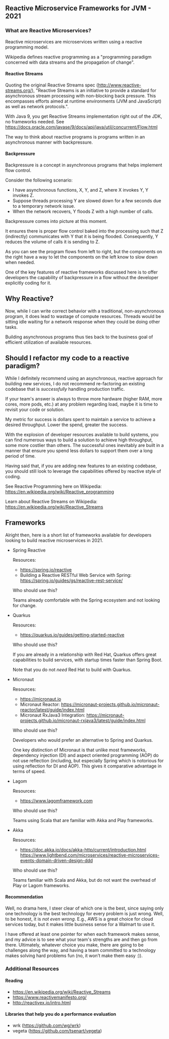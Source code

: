 ## Reactive Microservice Frameworks for JVM - 2021

### What are Reactive Microservices?

Reactive microservices are microservices written using a reactive programming model.

Wikipedia defines reactive programming as a "programming paradigm concerned with data streams and the propagation of change". 

#### Reactive Streams
Quoting the original Reactive Streams spec (http://www.reactive-streams.org/), "Reactive Streams is an initiative to provide a standard for asynchronous stream processing with non-blocking back pressure. This encompasses efforts aimed at runtime environments (JVM and JavaScript) as well as network protocols.".

With Java 9, you get Reactive Streams implementation right out of the JDK, no frameworks needed. See https://docs.oracle.com/javase/9/docs/api/java/util/concurrent/Flow.html

The way to think about reactive programs is programs written in an asynchronous
manner with backpressure.

#### Backpressure
Backpressure is a concept in asynchronous programs that helps implement flow control.

Consider the following scenario:
- I have asynchronous functions, X, Y, and Z, where X invokes Y, Y invokes Z.
- Suppose threads processing Y are slowed down for a few seconds due to a temporary network issue.
- When the network recovers, Y floods Z with a high number of calls.

Backpressure comes into picture at this moment. 

It ensures there is proper flow control baked into the processing such that Z (indirectly) communicates with Y that it is being flooded. Consequently, Y reduces the volume of calls it is sending to Z.

As you can see the program flows from left to right, but the components on the right have a way to let the components on the left know to slow down when needed.

One of the key features of reactive frameworks discussed here is to offer developers the capability of backpressure in a flow without
the developer explicitly coding for it.

## Why Reactive?

Now, while I can write correct behavior with a traditional, non-asynchronous program, it does lead to wastage of compute resources. Threads would be sitting idle waiting for a network response when they could be doing other tasks.

Building asynchronous programs thus ties back to the business goal of efficient utilization of available resources.

## Should I refactor my code to a reactive paradigm?

While I definitely recommend using an asynchronous, reactive approach for building new services, I do not recommend re-factoring an existing codebase that is *successfully* handling
production traffic. 

If your team's answer is always to throw more hardware (higher RAM, more cores, more pods, etc.) at any problem regarding load, maybe it is 
time to revisit your code or solution.

My metric for success is dollars spent to maintain a service to achieve a desired throughput. Lower the spend, greater the success.

With the explosion of developer resources available to build systems, you can find numerous ways to build a solution to achieve high throughput, some more costlier than others. The successful ones inevitably are built in a manner that ensure you spend less dollars to support them over a long period of time.

Having said that, if you are adding new features to an existing codebase, you should still look to leverage the capabilities offered by reactive style of coding.

See Reactive Programming here on Wikipedia: https://en.wikipedia.org/wiki/Reactive_programming

Learn about Reactive Streams on Wikipedia: https://en.wikipedia.org/wiki/Reactive_Streams

## Frameworks
Alright then, here is a short list of frameworks available for developers looking to build reactive microservices in 2021.

- Spring Reactive

    Resources:
     - https://spring.io/reactive
     - Building a Reactive RESTful Web Service with Spring: https://spring.io/guides/gs/reactive-rest-service/
    
    Who should use this?
    
    Teams already comfortable with the Spring ecosystem and not looking for change.

- Quarkus
    
    Resources:
    - https://quarkus.io/guides/getting-started-reactive
    
    Who should use this? 
    
    If you are already in a relationship with Red Hat, Quarkus offers great capabilities to build services, with startup times faster than Spring Boot.

    Note that you do not *need* Red Hat to build with Quarkus.

- Micronaut

    Resources:
     - https://micronaut.io
     - Micronaut Reactor: https://micronaut-projects.github.io/micronaut-reactor/latest/guide/index.html
     - Micronaut RxJava3 Integration: https://micronaut-projects.github.io/micronaut-rxjava3/latest/guide/index.html

    Who should use this?
    
    Developers who would prefer an alternative to Spring and Quarkus.
    
    One key distinction of Micronaut is that
unlike most frameworks, dependency injection (DI) and aspect oriented programming (AOP) do 
not use reflection (including, but especially Spring which is notorious for using reflection for DI and AOP).
This gives it comparative advantage in terms of speed. 

- Lagom 

    Resources:
     - https://www.lagomframework.com
    
    Who should use this?
    
    Teams using Scala that are familiar with Akka and Play frameworks.

- Akka

    Resources:
     - https://doc.akka.io/docs/akka-http/current/introduction.html
https://www.lightbend.com/microservices/reactive-microservices-events-domain-driven-design-ddd

  Who should use this?
    
  Teams familiar with Scala and Akka, but do not want the overhead of Play or Lagom frameworks. 

#### Recommendation
Well, no drama here, I steer clear of which one is the best, since saying only one technology is the best technology for every problem is 
just wrong. Well, to be honest, it is *not even wrong*. E.g., AWS is a great choice for cloud
services today, but it makes little business sense for a Walmart to use it.

I have offered at least one pointer for when each framework makes sense, and my advice is to see what your team's strengths are and then go from there. Ultimately, whatever choice you make, there are going to be challenges along the way, and having a team committed to a technology makes solving hard problems fun (no, it won’t make them easy :)).

### Additional Resources

#### Reading
 - https://en.wikipedia.org/wiki/Reactive_Streams
 - https://www.reactivemanifesto.org/
 - http://reactivex.io/intro.html

#### Libraries that help you do a performance evaluation
 - wrk (https://github.com/wg/wrk)
 - vegeta (https://github.com/tsenart/vegeta)